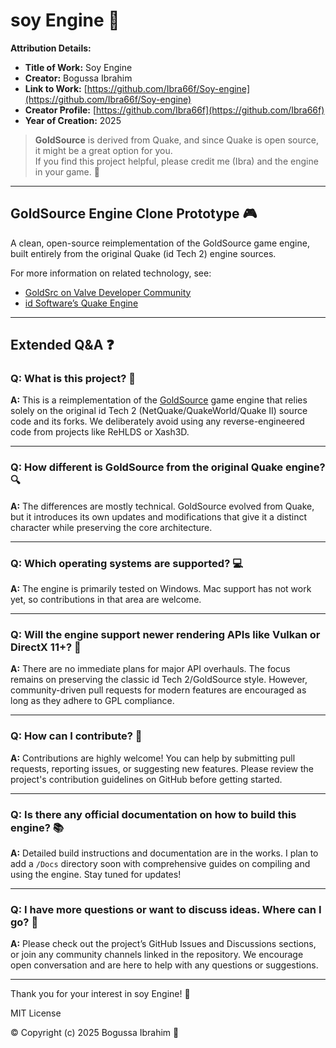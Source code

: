 # soy Engine 🚀

**Attribution Details:**  
- **Title of Work:** Soy Engine  
- **Creator:** Bogussa Ibrahim  
- **Link to Work:** [https://github.com/Ibra66f/Soy-engine](https://github.com/Ibra66f/Soy-engine)  
- **Creator Profile:** [https://github.com/Ibra66f](https://github.com/Ibra66f)  
- **Year of Creation:** 2025  



> **GoldSource** is derived from Quake, and since Quake is open source, it might be a great option for you.  
> If you find this project helpful, please credit me (Ibra) and the engine in your game. 🙏

---

## GoldSource Engine Clone Prototype 🎮

A clean, open-source reimplementation of the GoldSource game engine,  
built entirely from the original Quake (id Tech 2) engine sources.

For more information on related technology, see:  
- [GoldSrc on Valve Developer Community](https://developer.valvesoftware.com/wiki/GoldSrc)  
- [id Software’s Quake Engine](https://github.com/id-Software/Quake)

---

## Extended Q&A ❓

### Q: What is this project? 🤔  
**A:** This is a reimplementation of the [GoldSource](https://en.wikipedia.org/wiki/GoldSrc) game engine that relies solely on the original id Tech 2 (NetQuake/QuakeWorld/Quake II) source code and its forks. We deliberately avoid using any reverse-engineered code from projects like ReHLDS or Xash3D.

---

### Q: How different is GoldSource from the original Quake engine? 🔍  
**A:** The differences are mostly technical. GoldSource evolved from Quake, but it introduces its own updates and modifications that give it a distinct character while preserving the core architecture.

---

### Q: Which operating systems are supported? 💻  
**A:** The engine is primarily tested on Windows. Mac support has not work yet, so contributions in that area are welcome.

---

### Q: Will the engine support newer rendering APIs like Vulkan or DirectX 11+? 🎨  
**A:** There are no immediate plans for major API overhauls. The focus remains on preserving the classic id Tech 2/GoldSource style. However, community-driven pull requests for modern features are encouraged as long as they adhere to GPL compliance.

---

### Q: How can I contribute? 🤝  
**A:** Contributions are highly welcome! You can help by submitting pull requests, reporting issues, or suggesting new features. Please review the project's contribution guidelines on GitHub before getting started.

---

### Q: Is there any official documentation on how to build this engine? 📚  
**A:** Detailed build instructions and documentation are in the works. I plan to add a `/Docs` directory soon with comprehensive guides on compiling and using the engine. Stay tuned for updates!

---

### Q: I have more questions or want to discuss ideas. Where can I go? 💬  
**A:** Please check out the project’s GitHub Issues and Discussions sections, or join any community channels linked in the repository. We encourage open conversation and are here to help with any questions or suggestions.

---

Thank you for your interest in soy Engine! 🎉



MIT License


© Copyright (c) 2025 Bogussa Ibrahim 🔗

